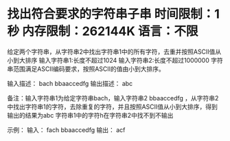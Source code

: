 # 找出符合要求的字符串子串 时间限制：1秒 内存限制：262144K 语言：不限

给定两个字符串，从字符串2中找出字符串1中的所有字符，去重并按照ASCII值从小到大排序
输入字符串1:长度不超过1024
输入字符串2:长度不超过1000000
字符串范围满足ASCII编码要求，按照ASCII的值由小到大排序。

输入描述：
bach
bbaaccedfg
输出描述：
abc

备注：输入字符串1为给定字符串bach，输入字符串2  bbaaccedfg ，从字符串2中找出字符串1的字符，去除重复的字符，并且按照ASCII值从小到大排序，得到输出的结果为abc
字符串1中的字符h在字符串2中找不到不输出

示例：
输入： 
fach
bbaaccedfg
输出：
acf